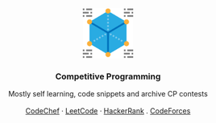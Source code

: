<p align="center">
  <a href="https://github.com/ByamB4/Algorithm-Problems">
    <img src="public/img/algorithm.png" alt="Logo" width="100" height="100">
  </a>

  <h3 align="center">Competitive Programming</h3>

  <p align="center">
    Mostly self learning, code snippets and archive CP contests
    <br />
    <br />
    <a href="https://github.com/ByamB4/Algorithm-Problems/tree/master/CodeChef">CodeChef</a>
    ·
    <a href="https://github.com/ByamB4/Algorithm-Problems/tree/master/LeetCode">LeetCode</a>
    ·
    <a href="https://github.com/ByamB4/Algorithm-Problems/tree/master/HackerRank">HackerRank</a>
    .
    <a href="https://github.com/ByamB4/Algorithm-Problems/tree/master/CodeForces">CodeForces</a>
  </p>
</p>

